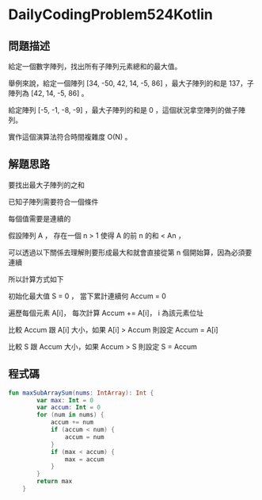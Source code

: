 # DailyCodingProblem524Kotlin

## 問題描述

給定一個數字陣列，找出所有子陣列元素總和的最大值。

舉例來說，給定一個陣列 [34, -50, 42, 14, -5, 86] ，最大子陣列的和是 137，子陣列為 [42, 14, -5, 86] 。

給定陣列 [-5, -1, -8, -9] ，最大子陣列的和是 0 ，這個狀況拿空陣列的做子陣列。

實作這個演算法符合時間複雜度 O(N) 。

## 解題思路

要找出最大子陣列的之和

已知子陣列需要符合一個條件

每個值需要是連續的

假設陣列 A ， 存在一個  n > 1 使得 A 的前 n 的和 < An ，

可以透過以下關係去理解則要形成最大和就會直接從第 n 個開始算，因為必須要連續

所以計算方式如下

初始化最大值 S = 0 ， 當下累計連續何 Accum = 0

遍歷每個元素 A[i]， 每次計算 Accum += A[i]， i 為該元素位址

比較 Accum 跟 A[i] 大小，如果 A[i] > Accum 則設定 Accum = A[i]

比較 S 跟 Accum 大小，如果 Accum > S 則設定  S = Accum

## 程式碼

```kotlin
fun maxSubArraySum(nums: IntArray): Int {
        var max: Int = 0
        var accum: Int = 0
        for (num in nums) {
            accum += num
            if (accum < num) {
                accum = num
            }
            if (max < accum) {
                max = accum
            }
        }
        return max
    }
```